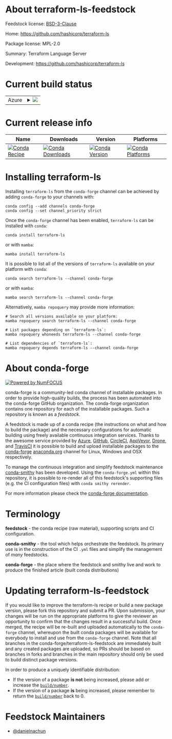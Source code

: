 About terraform-ls-feedstock
============================

Feedstock license: [BSD-3-Clause](https://github.com/conda-forge/terraform-ls-feedstock/blob/main/LICENSE.txt)

Home: https://github.com/hashicorp/terraform-ls

Package license: MPL-2.0

Summary: Terraform Language Server

Development: https://github.com/hashicorp/terraform-ls

Current build status
====================


<table>
    
  <tr>
    <td>Azure</td>
    <td>
      <details>
        <summary>
          <a href="https://dev.azure.com/conda-forge/feedstock-builds/_build/latest?definitionId=23472&branchName=main">
            <img src="https://dev.azure.com/conda-forge/feedstock-builds/_apis/build/status/terraform-ls-feedstock?branchName=main">
          </a>
        </summary>
        <table>
          <thead><tr><th>Variant</th><th>Status</th></tr></thead>
          <tbody><tr>
              <td>linux_64</td>
              <td>
                <a href="https://dev.azure.com/conda-forge/feedstock-builds/_build/latest?definitionId=23472&branchName=main">
                  <img src="https://dev.azure.com/conda-forge/feedstock-builds/_apis/build/status/terraform-ls-feedstock?branchName=main&jobName=linux&configuration=linux%20linux_64_" alt="variant">
                </a>
              </td>
            </tr><tr>
              <td>linux_aarch64</td>
              <td>
                <a href="https://dev.azure.com/conda-forge/feedstock-builds/_build/latest?definitionId=23472&branchName=main">
                  <img src="https://dev.azure.com/conda-forge/feedstock-builds/_apis/build/status/terraform-ls-feedstock?branchName=main&jobName=linux&configuration=linux%20linux_aarch64_" alt="variant">
                </a>
              </td>
            </tr><tr>
              <td>linux_ppc64le</td>
              <td>
                <a href="https://dev.azure.com/conda-forge/feedstock-builds/_build/latest?definitionId=23472&branchName=main">
                  <img src="https://dev.azure.com/conda-forge/feedstock-builds/_apis/build/status/terraform-ls-feedstock?branchName=main&jobName=linux&configuration=linux%20linux_ppc64le_" alt="variant">
                </a>
              </td>
            </tr><tr>
              <td>osx_64</td>
              <td>
                <a href="https://dev.azure.com/conda-forge/feedstock-builds/_build/latest?definitionId=23472&branchName=main">
                  <img src="https://dev.azure.com/conda-forge/feedstock-builds/_apis/build/status/terraform-ls-feedstock?branchName=main&jobName=osx&configuration=osx%20osx_64_" alt="variant">
                </a>
              </td>
            </tr><tr>
              <td>osx_arm64</td>
              <td>
                <a href="https://dev.azure.com/conda-forge/feedstock-builds/_build/latest?definitionId=23472&branchName=main">
                  <img src="https://dev.azure.com/conda-forge/feedstock-builds/_apis/build/status/terraform-ls-feedstock?branchName=main&jobName=osx&configuration=osx%20osx_arm64_" alt="variant">
                </a>
              </td>
            </tr><tr>
              <td>win_64</td>
              <td>
                <a href="https://dev.azure.com/conda-forge/feedstock-builds/_build/latest?definitionId=23472&branchName=main">
                  <img src="https://dev.azure.com/conda-forge/feedstock-builds/_apis/build/status/terraform-ls-feedstock?branchName=main&jobName=win&configuration=win%20win_64_" alt="variant">
                </a>
              </td>
            </tr>
          </tbody>
        </table>
      </details>
    </td>
  </tr>
</table>

Current release info
====================

| Name | Downloads | Version | Platforms |
| --- | --- | --- | --- |
| [![Conda Recipe](https://img.shields.io/badge/recipe-terraform--ls-green.svg)](https://anaconda.org/conda-forge/terraform-ls) | [![Conda Downloads](https://img.shields.io/conda/dn/conda-forge/terraform-ls.svg)](https://anaconda.org/conda-forge/terraform-ls) | [![Conda Version](https://img.shields.io/conda/vn/conda-forge/terraform-ls.svg)](https://anaconda.org/conda-forge/terraform-ls) | [![Conda Platforms](https://img.shields.io/conda/pn/conda-forge/terraform-ls.svg)](https://anaconda.org/conda-forge/terraform-ls) |

Installing terraform-ls
=======================

Installing `terraform-ls` from the `conda-forge` channel can be achieved by adding `conda-forge` to your channels with:

```
conda config --add channels conda-forge
conda config --set channel_priority strict
```

Once the `conda-forge` channel has been enabled, `terraform-ls` can be installed with `conda`:

```
conda install terraform-ls
```

or with `mamba`:

```
mamba install terraform-ls
```

It is possible to list all of the versions of `terraform-ls` available on your platform with `conda`:

```
conda search terraform-ls --channel conda-forge
```

or with `mamba`:

```
mamba search terraform-ls --channel conda-forge
```

Alternatively, `mamba repoquery` may provide more information:

```
# Search all versions available on your platform:
mamba repoquery search terraform-ls --channel conda-forge

# List packages depending on `terraform-ls`:
mamba repoquery whoneeds terraform-ls --channel conda-forge

# List dependencies of `terraform-ls`:
mamba repoquery depends terraform-ls --channel conda-forge
```


About conda-forge
=================

[![Powered by
NumFOCUS](https://img.shields.io/badge/powered%20by-NumFOCUS-orange.svg?style=flat&colorA=E1523D&colorB=007D8A)](https://numfocus.org)

conda-forge is a community-led conda channel of installable packages.
In order to provide high-quality builds, the process has been automated into the
conda-forge GitHub organization. The conda-forge organization contains one repository
for each of the installable packages. Such a repository is known as a *feedstock*.

A feedstock is made up of a conda recipe (the instructions on what and how to build
the package) and the necessary configurations for automatic building using freely
available continuous integration services. Thanks to the awesome service provided by
[Azure](https://azure.microsoft.com/en-us/services/devops/), [GitHub](https://github.com/),
[CircleCI](https://circleci.com/), [AppVeyor](https://www.appveyor.com/),
[Drone](https://cloud.drone.io/welcome), and [TravisCI](https://travis-ci.com/)
it is possible to build and upload installable packages to the
[conda-forge](https://anaconda.org/conda-forge) [anaconda.org](https://anaconda.org/)
channel for Linux, Windows and OSX respectively.

To manage the continuous integration and simplify feedstock maintenance
[conda-smithy](https://github.com/conda-forge/conda-smithy) has been developed.
Using the ``conda-forge.yml`` within this repository, it is possible to re-render all of
this feedstock's supporting files (e.g. the CI configuration files) with ``conda smithy rerender``.

For more information please check the [conda-forge documentation](https://conda-forge.org/docs/).

Terminology
===========

**feedstock** - the conda recipe (raw material), supporting scripts and CI configuration.

**conda-smithy** - the tool which helps orchestrate the feedstock.
                   Its primary use is in the construction of the CI ``.yml`` files
                   and simplify the management of *many* feedstocks.

**conda-forge** - the place where the feedstock and smithy live and work to
                  produce the finished article (built conda distributions)


Updating terraform-ls-feedstock
===============================

If you would like to improve the terraform-ls recipe or build a new
package version, please fork this repository and submit a PR. Upon submission,
your changes will be run on the appropriate platforms to give the reviewer an
opportunity to confirm that the changes result in a successful build. Once
merged, the recipe will be re-built and uploaded automatically to the
`conda-forge` channel, whereupon the built conda packages will be available for
everybody to install and use from the `conda-forge` channel.
Note that all branches in the conda-forge/terraform-ls-feedstock are
immediately built and any created packages are uploaded, so PRs should be based
on branches in forks and branches in the main repository should only be used to
build distinct package versions.

In order to produce a uniquely identifiable distribution:
 * If the version of a package **is not** being increased, please add or increase
   the [``build/number``](https://docs.conda.io/projects/conda-build/en/latest/resources/define-metadata.html#build-number-and-string).
 * If the version of a package **is** being increased, please remember to return
   the [``build/number``](https://docs.conda.io/projects/conda-build/en/latest/resources/define-metadata.html#build-number-and-string)
   back to 0.

Feedstock Maintainers
=====================

* [@danielnachun](https://github.com/danielnachun/)

